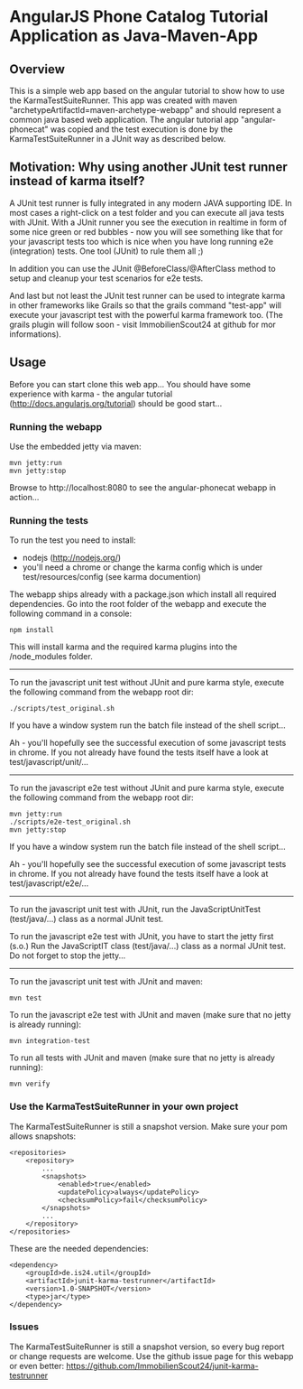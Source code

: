 # AngularJS Phone Catalog Tutorial Application as Java-Maven-App

## Overview

This is a simple web app based on the angular tutorial to show how to use the KarmaTestSuiteRunner.
This app was created with maven "archetypeArtifactId=maven-archetype-webapp" and should represent a common java based web application.
The angular tutorial app "angular-phonecat" was copied and the test execution is done by the KarmaTestSuiteRunner in a JUnit way as described below.

## Motivation: Why using another JUnit test runner instead of karma itself?
A JUnit test runner is fully integrated in any modern JAVA supporting IDE. In most cases a right-click on a test folder and you can execute all java tests with JUnit.
With a JUnit runner you see the execution in realtime in form of some nice green or red bubbles - now you will see something like that for your javascript tests too which
is nice when you have long running e2e (integration) tests. One tool (JUnit) to rule them all ;)

In addition you can use the JUnit @BeforeClass/@AfterClass method to setup and cleanup your test scenarios for e2e tests.

And last but not least the JUnit test runner can be used to integrate karma in other frameworks like Grails so that the grails command "test-app" will execute your javascript test with the
powerful karma framework too. (The grails plugin will follow soon - visit ImmobilienScout24 at github for mor informations).

## Usage

Before you can start clone this web app...
You should have some experience with karma - the angular tutorial (http://docs.angularjs.org/tutorial) should be good start...

### Running the webapp

Use the embedded jetty via maven:
```
mvn jetty:run
mvn jetty:stop
```
Browse to http://localhost:8080 to see the angular-phonecat webapp in action...

### Running the tests

To run the test you need to install:
* nodejs (http://nodejs.org/)
* you'll need a chrome or change the karma config which is under test/resources/config (see karma documention)

The webapp ships already with a package.json which install all required dependencies.
Go into the root folder of the webapp and execute the following command in a console:
```
npm install
```
This will install karma and the required karma plugins into the <webapp>/node_modules folder.

************

To run the javascript unit test without JUnit and pure karma style, execute the following command from the webapp root dir:
```
./scripts/test_original.sh
```
If you have a window system run the batch file instead of the shell script...

Ah - you'll hopefully see the successful execution of some javascript tests in chrome.
If you not already have found the tests itself have a look at test/javascript/unit/...

************

To run the javascript e2e test without JUnit and pure karma style, execute the following command from the webapp root dir:
```
mvn jetty:run
./scripts/e2e-test_original.sh
mvn jetty:stop
```
If you have a window system run the batch file instead of the shell script...

Ah - you'll hopefully see the successful execution of some javascript tests in chrome.
If you not already have found the tests itself have a look at test/javascript/e2e/...

************

To run the javascript unit test with JUnit, run the JavaScriptUnitTest (test/java/...) class as a normal JUnit test.

To run the javascript e2e test with JUnit, you have to start the jetty first (s.o.)
Run the JavaScriptIT class (test/java/...) class as a normal JUnit test. Do not forget to stop the jetty...

************

To run the javascript unit test with JUnit and maven:
```
mvn test
```

To run the javascript e2e test with JUnit and maven (make sure that no jetty is already running):
```
mvn integration-test
```

To run all tests with JUnit and maven (make sure that no jetty is already running):
```
mvn verify
```

### Use the KarmaTestSuiteRunner in your own project
The KarmaTestSuiteRunner is still a snapshot version. Make sure your pom allows snapshots:

```
<repositories>
    <repository>
        ...
        <snapshots>
            <enabled>true</enabled>
            <updatePolicy>always</updatePolicy>
            <checksumPolicy>fail</checksumPolicy>
        </snapshots>
        ...
    </repository>
</repositories>
```

These are the needed dependencies:

```
<dependency>
    <groupId>de.is24.util</groupId>
    <artifactId>junit-karma-testrunner</artifactId>
    <version>1.0-SNAPSHOT</version>
    <type>jar</type>
</dependency>
```


### Issues
The KarmaTestSuiteRunner is still a snapshot version, so every bug report or change requests are welcome. Use the github issue page for this webapp
or even better: https://github.com/ImmobilienScout24/junit-karma-testrunner






